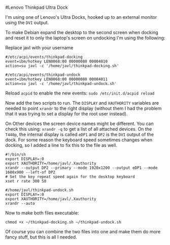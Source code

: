 #Lenovo Thinkpad Ultra Dock

I'm using one of Lenovo's Ultra Docks, hooked up to an external monitor using the ```DVI``` output.

To make Debian expand the desktop to the second screen when docking and reset it to only the laptop's screen on undocking I'm using the following:

Replace javl with your username

```
#/etc/acpi/events/thinkpad-docking
event=ibm/hotkey LEN0068:00 00000080 00004010
action=su javl -c '/home/javl/thinkpad-docking.sh'
```


```
#/etc/acpi/events/thinkpad-undock
event=ibm/hotkey LEN0068:00 00000080 00004011
action=su javl -c '/home/javl/thinkpad-undock.sh'
```

Reload ```acpid``` to enable the new events:
```sudo /etc/init.d/acpid reload```

Now add the two scripts to run. The ```DISPLAY``` and ```XAUTHORITY``` variables are needed to point ```xrandr``` to the right display (without them I had the problem that it was trying to set a display for the root user instead).

On Other devices the screen device names might be different. You can check this using: ```xrandr -q``` to get a list of all attached devices. On the ```T440p```, the internal display is called ```eDP1``` and ```DP2``` is the ```DVI``` output of the dock. For some reason the keyboard speed sometimes changes when docking, so I added a line to fix this to the file as well.

```
#!/bin/sh
export DISPLAY=:0
export XAUTHORITY=/home/javl/.Xauthority
xrandr --output DP2 --primary --mode 1920x1200 --output eDP1 --mode 1600x900 --left-of DP2
# Set the key repeat speed again for the desktop keyboard
xset r rate 300 50
```

```
#/home/javl/thinkpad-undock.sh
export DISPLAY=:0
export XAUTHORITY=/home/javl/.Xauthority
xrandr --auto
```

Now to make both files executable:
```
chmod +x ~/thinkpad-docking.sh ~/thinkpad-undock.sh
```

Of course you can combine the two files into one and make them do more fancy stuff, but this is all I needed.
